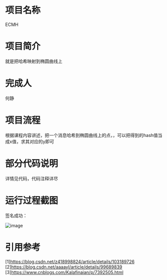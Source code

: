 # 项目名称
ECMH
# 项目简介
就是把哈希映射到椭圆曲线上
# 完成人
何静
# 项目流程
根据课程内容讲述，把一个消息哈希到椭圆曲线上的点，，可以把得到的hash值当成x值，求其对应的y即可
# 部分代码说明
详情见代码，代码注释详尽
# 运行过程截图
签名成功：

![image](https://user-images.githubusercontent.com/104714591/181709690-654ef812-419a-424f-ab9e-5ca33c3d3b4c.png)
# 引用参考
[1]https://blog.csdn.net/z418998824/article/details/103189726
[2]https://blog.csdn.net/aaaayl/article/details/99689839
[3]https://www.cnblogs.com/Kalafinaian/p/7392505.html
